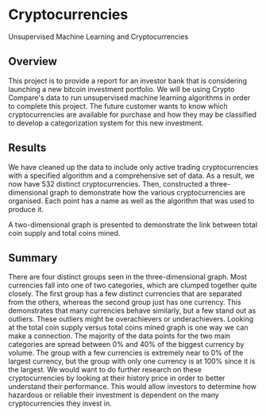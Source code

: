 # Cryptocurrencies

Unsupervised Machine Learning and Cryptocurrencies

## Overview

This project is to provide a report for an investor bank that is considering launching a new bitcoin investment portfolio. We will be using Crypto Compare's data to run unsupervised machine learning algorithms in order to complete this project.
The future customer wants to know which cryptocurrencies are available for purchase and how they may be classified to develop a categorization system for this new investment.

## Results

We have cleaned up the data to include only active trading cryptocurrencies with a specified algorithm and a comprehensive set of data. As a result, we now have 532 distinct cryptocurrencies. Then, constructed a three-dimensional graph to demonstrate how the various cryptocurrencies are organised. Each point has a name as well as the algorithm that was used to produce it.

A two-dimensional graph is presented to demonstrate the link between total coin supply and total coins mined.

## Summary

There are four distinct groups seen in the three-dimensional graph. Most currencies fall into one of two categories, which are clumped together quite closely. The first group has a few distinct currencies that are separated from the others, whereas the second group just has one currency. This demonstrates that many currencies behave similarly, but a few stand out as outliers. These outliers might be overachievers or underachievers. Looking at the total coin supply versus total coins mined graph is one way we can make a connection. The majority of the data points for the two main categories are spread between 0% and 40% of the biggest currency by volume. The group with a few currencies is extremely near to 0% of the largest currency, but the group with only one currency is at 100% since it is the largest. We would want to do further research on these cryptocurrencies by looking at their history price in order to better understand their performance. This would allow investors to determine how hazardous or reliable their investment is dependent on the many cryptocurrencies they invest in.